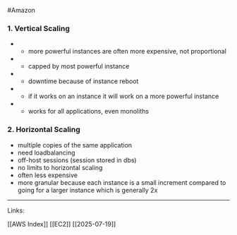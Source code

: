 #Amazon 

### 1. Vertical Scaling

- - more powerful instances are often more expensive, not proportional 
- - capped by most powerful instance
- - downtime because of instance reboot
- + if it works on an instance it will work on a more powerful instance
- + works for all applications, even monoliths 

### 2. Horizontal Scaling 

- multiple copies of the same application
- need loadbalancing
- off-host sessions (session stored in dbs)
- no limits to horizontal scaling 
- often less expensive
- more granular because each instance is a small increment compared to going for a larger instance which is generally 2x

---
Links:

[[AWS Index]]
[[EC2]]
[[2025-07-19]]
